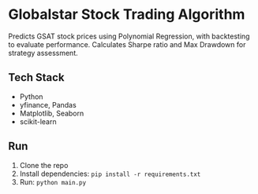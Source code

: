 
# Globalstar Stock Trading Algorithm

Predicts GSAT stock prices using Polynomial Regression, with backtesting to evaluate performance. Calculates Sharpe ratio and Max Drawdown for strategy assessment.

## Tech Stack
- Python
- yfinance, Pandas
- Matplotlib, Seaborn
- scikit-learn

## Run
1. Clone the repo
2. Install dependencies: `pip install -r requirements.txt`
3. Run: `python main.py`
